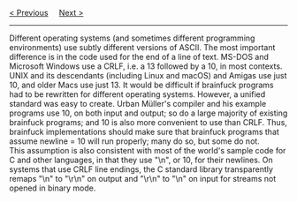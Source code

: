 <a href="/Issues/Array-Size.md">&lt; Previous</a>
&nbsp;&nbsp;&nbsp;
<a href="/Issues/Endofline-Behavior.md">Next &gt;</a>
<hr>
Different operating systems (and sometimes different programming environments) use subtly different versions of ASCII. The most important difference is in the code used for the end of a line of text. MS-DOS and Microsoft Windows use a CRLF, i.e. a 13 followed by a 10, in most contexts. UNIX and its descendants (including Linux and macOS) and Amigas use just 10, and older Macs use just 13. It would be difficult if brainfuck programs had to be rewritten for different operating systems. However, a unified standard was easy to create. Urban Müller's compiler and his example programs use 10, on both input and output; so do a large majority of existing brainfuck programs; and 10 is also more convenient to use than CRLF. Thus, brainfuck implementations should make sure that brainfuck programs that assume newline = 10 will run properly; many do so, but some do not.
<br>
This assumption is also consistent with most of the world's sample code for C and other languages, in that they use "\n", or 10, for their newlines. On systems that use CRLF line endings, the C standard library transparently remaps "\n" to "\r\n" on output and "\r\n" to "\n" on input for streams not opened in binary mode.
